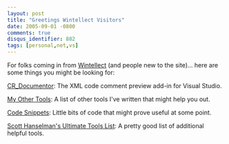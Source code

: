 ```yaml
---
layout: post
title: "Greetings Wintellect Visitors"
date: 2005-09-01 -0800
comments: true
disqus_identifier: 882
tags: [personal,net,vs]
---
```

For folks coming in from
[Wintellect](http://wintellect.com/WEBLOGS/wintellect/archive/2005/09/02/2251.aspx)
(and people new to the site)... here are some things you might be
looking for:

[CR_Documentor](/archive/2004/11/15/cr_documentor-the-documentor-plug-in-for-dxcore.aspx):
The XML code comment preview add-in for Visual Studio.

[My Other Tools](/): A list of other tools I've written that might help
you out.

[Code Snippets](/): Little bits of code that might prove useful at some
point.

[Scott Hanselman's Ultimate Tools List](http://www.hanselman.com/tools):
A pretty good list of additional helpful tools.

